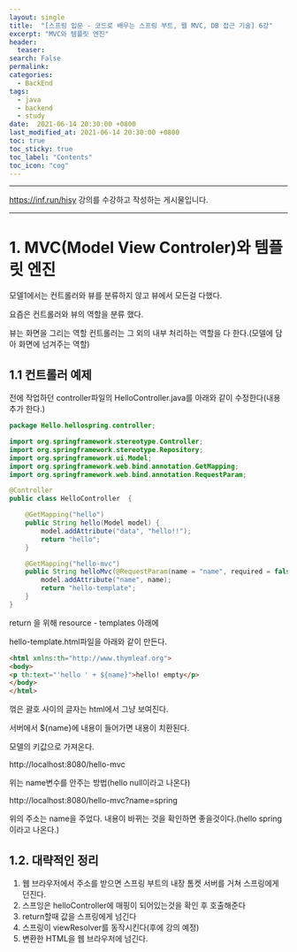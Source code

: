 ```yaml
---
layout: single
title:  "[스프링 입문 - 코드로 배우는 스프링 부트, 웹 MVC, DB 접근 기술] 6강"
excerpt: "MVC와 템플릿 엔진"
header:
  teaser: 
search: False
permalink:
categories: 
  - BackEnd
tags:
  - java
  - backend
  - study
date:  2021-06-14 20:30:00 +0800
last_modified_at: 2021-06-14 20:30:00 +0800
toc: true
toc_sticky: true
toc_label: "Contents"
toc_icon: "cog"
---
```

---

https://inf.run/hisy 강의를 수강하고 작성하는 게시물입니다.

---
# 1. MVC(Model View Controler)와 템플릿 엔진

모델1에서는 컨트롤러와 뷰를 분류하지 않고 뷰에서 모든걸 다했다.

요즘은 컨트롤러와 뷰의 역할을 분류 했다.

뷰는 화면을 그리는 역할 컨트롤러는 그 외의 내부 처리하는 역할을 다 한다.(모델에 담아 화면에 넘겨주는 역할)

## 1.1 컨트롤러 예제

전에 작업하던 controller파일의 HelloController.java를 아래와 같이 수정한다(내용 추가 한다.)

```java
package Hello.hellospring.controller;

import org.springframework.stereotype.Controller;
import org.springframework.stereotype.Repository;
import org.springframework.ui.Model;
import org.springframework.web.bind.annotation.GetMapping;
import org.springframework.web.bind.annotation.RequestParam;

@Controller
public class HelloController  {

    @GetMapping("hello")
    public String hello(Model model) {
        model.addAttribute("data", "hello!!");
        return "hello";
    }

    @GetMapping("hello-mvc")
    public String helloMvc(@RequestParam(name = "name", required = false) String name, Model model) {
        model.addAttribute("name", name);
        return "hello-template";
    }
}
```

return 을 위해 resource - templates 아래에

hello-template.html파일을 아래와 같이 만든다.

```html
<html xmlns:th="http://www.thymleaf.org">
<body>
<p th:text="'hello ' + ${name}">hello! empty</p>
</body>
</html>
```

꺾은 괄호 사이의 글자는 html에서 그냥 보여진다.

서버에서 ${name}에 내용이 들어가면 내용이 치환된다.

모델의 키값으로 가져온다.

http://localhost:8080/hello-mvc

위는 name변수를 안주는 방법(hello null이라고 나온다)

http://localhost:8080/hello-mvc?name=spring

위의 주소는 name을 주었다. 내용이 바뀌는 것을 확인하면 좋을것이다.(hello spring이라고 나온다.)

## 1.2. 대략적인 정리

1. 웹 브라우저에서 주소를 받으면 스프링 부트의 내장 톰켓 서버를 거쳐 스프링에게 던진다.
2. 스프잉은 helloController에 매핑이 되어있는것을 확인 후 호출해준다
3. return할때 값을 스프링에게 넘긴다
4. 스프링이 viewResolver를 동작시킨다(후에 강의 예정)
5. 변환한 HTML을 웹 브라우저에 넘긴다.


